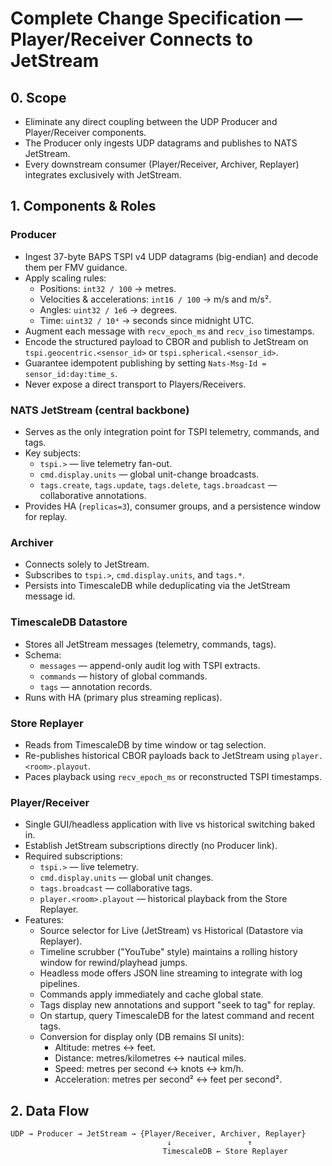# Complete Change Specification — Player/Receiver Connects to JetStream

## 0. Scope

* Eliminate any direct coupling between the UDP Producer and Player/Receiver components.
* The Producer only ingests UDP datagrams and publishes to NATS JetStream.
* Every downstream consumer (Player/Receiver, Archiver, Replayer) integrates exclusively with JetStream.

## 1. Components & Roles

### Producer
* Ingest 37-byte BAPS TSPI v4 UDP datagrams (big-endian) and decode them per FMV guidance.
* Apply scaling rules:
  * Positions: `int32 / 100` → metres.
  * Velocities & accelerations: `int16 / 100` → m/s and m/s².
  * Angles: `uint32 / 1e6` → degrees.
  * Time: `uint32 / 10⁴` → seconds since midnight UTC.
* Augment each message with `recv_epoch_ms` and `recv_iso` timestamps.
* Encode the structured payload to CBOR and publish to JetStream on
  `tspi.geocentric.<sensor_id>` or `tspi.spherical.<sensor_id>`.
* Guarantee idempotent publishing by setting `Nats-Msg-Id = sensor_id:day:time_s`.
* Never expose a direct transport to Players/Receivers.

### NATS JetStream (central backbone)
* Serves as the only integration point for TSPI telemetry, commands, and tags.
* Key subjects:
  * `tspi.>` — live telemetry fan-out.
  * `cmd.display.units` — global unit-change broadcasts.
  * `tags.create`, `tags.update`, `tags.delete`, `tags.broadcast` — collaborative annotations.
* Provides HA (`replicas=3`), consumer groups, and a persistence window for replay.

### Archiver
* Connects solely to JetStream.
* Subscribes to `tspi.>`, `cmd.display.units`, and `tags.*`.
* Persists into TimescaleDB while deduplicating via the JetStream message id.

### TimescaleDB Datastore
* Stores all JetStream messages (telemetry, commands, tags).
* Schema:
  * `messages` — append-only audit log with TSPI extracts.
  * `commands` — history of global commands.
  * `tags` — annotation records.
* Runs with HA (primary plus streaming replicas).

### Store Replayer
* Reads from TimescaleDB by time window or tag selection.
* Re-publishes historical CBOR payloads back to JetStream using `player.<room>.playout`.
* Paces playback using `recv_epoch_ms` or reconstructed TSPI timestamps.

### Player/Receiver
* Single GUI/headless application with live vs historical switching baked in.
* Establish JetStream subscriptions directly (no Producer link).
* Required subscriptions:
  * `tspi.>` — live telemetry.
  * `cmd.display.units` — global unit changes.
  * `tags.broadcast` — collaborative tags.
  * `player.<room>.playout` — historical playback from the Store Replayer.
* Features:
  * Source selector for Live (JetStream) vs Historical (Datastore via Replayer).
  * Timeline scrubber ("YouTube" style) maintains a rolling history window for rewind/playhead jumps.
  * Headless mode offers JSON line streaming to integrate with log pipelines.
  * Commands apply immediately and cache global state.
  * Tags display new annotations and support "seek to tag" for replay.
  * On startup, query TimescaleDB for the latest command and recent tags.
  * Conversion for display only (DB remains SI units):
    * Altitude: metres ↔ feet.
    * Distance: metres/kilometres ↔ nautical miles.
    * Speed: metres per second ↔ knots ↔ km/h.
    * Acceleration: metres per second² ↔ feet per second².

## 2. Data Flow

```
UDP → Producer → JetStream → {Player/Receiver, Archiver, Replayer}
                                   ↓                 ↑
                                  TimescaleDB ← Store Replayer
```
